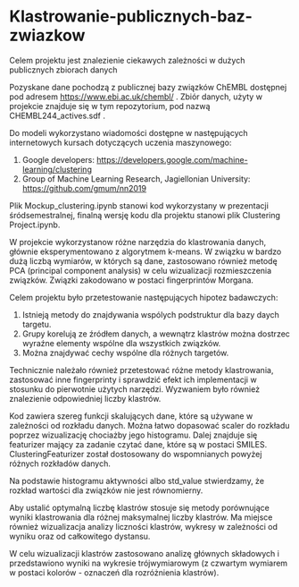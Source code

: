 # Klastrowanie-publicznych-baz-zwiazkow

Celem projektu jest znalezienie ciekawych zależności w dużych publicznych zbiorach danych

Pozyskane dane pochodzą z publicznej bazy związków ChEMBL dostępnej pod adresem https://www.ebi.ac.uk/chembl/ . Zbiór danych, użyty w projekcie znajduje się w tym repozytorium, pod nazwą CHEMBL244_actives.sdf .

Do modeli wykorzystano wiadomości dostępne w następujących internetowych kursach dotyczących uczenia maszynowego:
1. Google developers: https://developers.google.com/machine-learning/clustering
2. Group of Machine Learning Research, Jagiellonian University: https://github.com/gmum/nn2019

Plik Mockup_clustering.ipynb stanowi kod wykorzystany w prezentacji śródsemestralnej, finalną wersję kodu dla projektu stanowi plik Clustering Project.ipynb.

W projekcie wykorzystanow różne narzędzia do klastrowania danych, głównie eksperymentowano z algorytmem k-means. W związku w bardzo dużą liczbą wymiarów, w których są dane, zastosowano również metodę PCA (principal component analysis) w celu wizualizacji rozmieszczenia związków. Związki zakodowano w postaci fingerprintów Morgana.

Celem projektu było przetestowanie następujących hipotez badawczych:
1. Istnieją metody do znajdywania  wspólych podstruktur dla  bazy daych targetu.
2. Grupy korelują ze źródłem danych, a wewnątrz klastrów można dostrzec wyraźne elementy wspólne dla wszystkich związków.
3. Można znajdywać cechy wspólne dla różnych targetów.

Technicznie należało również przetestować różne metody klastrowania, zastosować inne fingerprinty i sprawdzić efekt ich implementacji w stosunku do pierwotnie użytych narzędzi. Wyzwaniem było również znalezienie odpowiedniej liczby klastrów.

Kod zawiera szereg funkcji skalujących dane, które są używane w zależności od rozkładu danych. Można łatwo dopasować scaler do rozkładu poprzez wizualizację chociażby jego histogramu. Dalej znajduje się featurizer mający za zadanie czytać dane, które są w postaci SMILES. ClusteringFeaturizer został dostosowany do wspomnianych powyżej różnych rozkładów danych.

Na podstawie histogramu aktywności albo std_value stwierdzamy, że rozkład wartości dla związków nie jest równomierny.

Aby ustalić optymalną liczbę klastrów stosuje się metody porównujące wyniki klastrowania dla różnej maksymalnej liczby klastrów. Ma miejsce również wizualizacja analizy liczności klastrów, wykresy w zależności od wyniku oraz od całkowitego dystansu.

W celu wizualizacji klastrów zastosowano analizę głównych składowych i przedstawiono wyniki na wykresie trójwymiarowym (z czwartym wymiarem w postaci kolorów - oznaczeń dla rozróżnienia klastrów).
